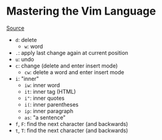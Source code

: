 # Mastering the Vim Language

[Source](https://www.youtube.com/watch?v=wlR5gYd6um0)

- `d`: delete
    - `w`: word
- `.`: apply last change again at current position
- `u`: undo
- `c`: change (delete and enter insert mode)
    - `cw`: delete a word and enter insert mode
- `i`: "inner"
    - `iw`: inner word
    - `it`: inner tag (HTML)
    - `i"`: inner quotes
    - `i(`: inner parentheses
    - `ip`: inner paragraph
    - `as`: "a sentence"
- `f`, `F`: find the next character (and backwards)
- `t`, `T`: find the next character (and backwards)
